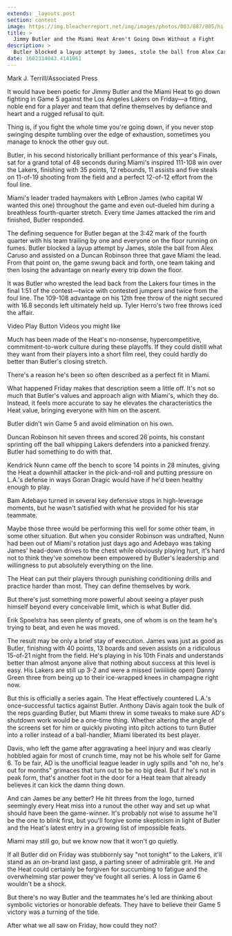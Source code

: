 ```yaml
--- 
extends: _layouts.post 
section: content 
image: https://img.bleacherreport.net/img/images/photos/003/887/805/hi-res-de3bdde798bb13334f27619ff867fd09_crop_exact.jpg?w=1200&h=1200&q=75 
title: > 
  Jimmy Butler and the Miami Heat Aren't Going Down Without a Fight 
description: > 
  Butler blocked a layup attempt by James, stole the ball from Alex Caruso and assisted on a Duncan Robinson three that gave Miami the lead.Erik Spoelstra has seen plenty of greats, one of whom is on the team he's trying to beat, and even he was moved.But if he's not in peak form, that's another foot in the door for a Heat team that already believes it can kick the damn thing down.He and the Heat could certainly be forgiven for succumbing to fatigue and the overwhelming star power they've fought all series.But there's no way Butler and the teammates he's led are thinking about symbolic victories or honorable defeats. 
date: 1602314043.4141061 
--- 
```

Mark J. Terrill/Associated Press

It would have been poetic for Jimmy Butler and the Miami Heat to go down fighting in Game 5 against the Los Angeles Lakers on Friday—a fitting, noble end for a player and team that define themselves by defiance and heart and a rugged refusal to quit.

Thing is, if you fight the whole time you're going down, if you never stop swinging despite tumbling over the edge of exhaustion, sometimes you manage to knock the other guy out.

Butler, in his second historically brilliant performance of this year's Finals, sat for a grand total of 48 seconds during Miami's inspired 111-108 win over the Lakers, finishing with 35 points, 12 rebounds, 11 assists and five steals on 11-of-19 shooting from the field and a perfect 12-of-12 effort from the foul line.

Miami's leader traded haymakers with LeBron James (who capital W wanted this one) throughout the game and even out-dueled him during a breathless fourth-quarter stretch. Every time James attacked the rim and finished, Butler responded.

The defining sequence for Butler began at the 3:42 mark of the fourth quarter with his team trailing by one and everyone on the floor running on fumes. Butler blocked a layup attempt by James, stole the ball from Alex Caruso and assisted on a Duncan Robinson three that gave Miami the lead. From that point on, the game swung back and forth, one team taking and then losing the advantage on nearly every trip down the floor.

It was Butler who wrested the lead back from the Lakers four times in the final 1:51 of the contest—twice with contested jumpers and twice from the foul line. The 109-108 advantage on his 12th free throw of the night secured with 16.8 seconds left ultimately held up. Tyler Herro's two free throws iced the affair.

Video Play Button Videos you might like

Much has been made of the Heat's no-nonsense, hypercompetitive, commitment-to-work culture during these playoffs. If they could distill what they want from their players into a short film reel, they could hardly do better than Butler's closing stretch.

There's a reason he's been so often described as a perfect fit in Miami.

What happened Friday makes that description seem a little off. It's not so much that Butler's values and approach align with Miami's, which they do. Instead, it feels more accurate to say he elevates the characteristics the Heat value, bringing everyone with him on the ascent.

Butler didn't win Game 5 and avoid elimination on his own.

Duncan Robinson hit seven threes and scored 26 points, his constant sprinting off the ball whipping Lakers defenders into a panicked frenzy. Butler had something to do with that.

Kendrick Nunn came off the bench to score 14 points in 28 minutes, giving the Heat a downhill attacker in the pick-and-roll and putting pressure on L.A.'s defense in ways Goran Dragic would have if he'd been healthy enough to play.

Bam Adebayo turned in several key defensive stops in high-leverage moments, but he wasn't satisfied with what he provided for his star teammate.

Maybe those three would be performing this well for some other team, in some other situation. But when you consider Robinson was undrafted, Nunn had been out of Miami's rotation just days ago and Adebayo was taking James' head-down drives to the chest while obviously playing hurt, it's hard not to think they've somehow been empowered by Butler's leadership and willingness to put absolutely everything on the line.

The Heat can put their players through punishing conditioning drills and practice harder than most. They can define themselves by work.

But there's just something more powerful about seeing a player push himself beyond every conceivable limit, which is what Butler did.

Erik Spoelstra has seen plenty of greats, one of whom is on the team he's trying to beat, and even he was moved.

The result may be only a brief stay of execution. James was just as good as Butler, finishing with 40 points, 13 boards and seven assists on a ridiculous 15-of-21 night from the field. He's playing in his 10th Finals and understands better than almost anyone alive that nothing about success at this level is easy. His Lakers are still up 3-2 and were a missed (wiiiiiide open) Danny Green three from being up to their ice-wrapped knees in champagne right now.

But this is officially a series again. The Heat effectively countered L.A.'s once-successful tactics against Butler. Anthony Davis again took the bulk of the reps guarding Butler, but Miami threw in some tweaks to make sure AD's shutdown work would be a one-time thing. Whether altering the angle of the screens set for him or quickly pivoting into pitch actions to turn Butler into a roller instead of a ball-handler, Miami liberated its best player.

Davis, who left the game after aggravating a heel injury and was clearly hobbled again for most of crunch time, may not be his whole self for Game 6. To be fair, AD is the unofficial league leader in ugly spills and "oh no, he's out for months" grimaces that turn out to be no big deal. But if he's not in peak form, that's another foot in the door for a Heat team that already believes it can kick the damn thing down.

And can James be any better? He hit threes from the logo, turned seemingly every Heat miss into a runout the other way and set up what should have been the game-winner. It's probably not wise to assume he'll be the one to blink first, but you'll forgive some skepticism in light of Butler and the Heat's latest entry in a growing list of impossible feats.

Miami may still go, but we know now that it won't go quietly.

If all Butler did on Friday was stubbornly say "not tonight" to the Lakers, it'll stand as an on-brand last gasp, a parting sneer of admirable grit. He and the Heat could certainly be forgiven for succumbing to fatigue and the overwhelming star power they've fought all series. A loss in Game 6 wouldn't be a shock.

But there's no way Butler and the teammates he's led are thinking about symbolic victories or honorable defeats. They have to believe their Game 5 victory was a turning of the tide.

After what we all saw on Friday, how could they not?